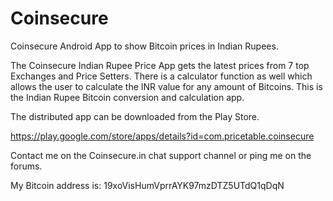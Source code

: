 Coinsecure
==========

Coinsecure Android App to show Bitcoin prices in Indian Rupees.

The Coinsecure Indian Rupee Price App gets the latest prices from 7 top Exchanges and Price Setters. There is a calculator function as well which allows the user to calculate the INR value for any amount of Bitcoins. This is the Indian Rupee Bitcoin conversion and calculation app.

The distributed app can be downloaded from the Play Store.

https://play.google.com/store/apps/details?id=com.pricetable.coinsecure

Contact me on the Coinsecure.in chat support channel or ping me on the forums.

My Bitcoin address is: 19xoVisHumVprrAYK97mzDTZ5UTdQ1qDqN
